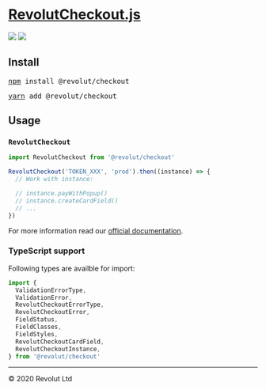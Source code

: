 # [RevolutCheckout.js](https://developer.revolut.com/docs/merchant-api/#revolutcheckout-js-reference)

[![](https://flat.badgen.net/npm/v/@revolut/checkout?cache=600)](https://www.npmjs.com/package/@revolut/checkout) [![](https://flat.badgen.net/bundlephobia/minzip/@revolut/checkout?cache=600)](https://bundlephobia.com/result?p=@revolut/checkout)

## Install

<pre>
<a href="https://www.npmjs.com">npm</a> install @revolut/checkout
</pre>

<pre>
<a href="https://yarnpkg.com">yarn</a> add @revolut/checkout
</pre>

## Usage

### `RevolutCheckout`

```js
import RevolutCheckout from '@revolut/checkout'

RevolutCheckout('TOKEN_XXX', 'prod').then((instance) => {
  // Work with instance:

  // instance.payWithPopup()
  // instance.createCardField()
  // ...
})
```

For more information read our [official documentation](https://developer.revolut.com/docs/merchant-api/#revolutcheckout-js-reference).


### TypeScript support

Following types are availble for import:

```ts
import {
  ValidationErrorType,
  ValidationError,
  RevolutCheckoutErrorType,
  RevolutCheckoutError,
  FieldStatus,
  FieldClasses,
  FieldStyles,
  RevolutCheckoutCardField,
  RevolutCheckoutInstance,
} from '@revolut/checkout'
```

---
© 2020 Revolut Ltd
